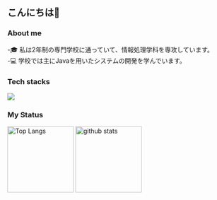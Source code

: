 ## こんにちは👋

<!--
**takimotokanade/takimotokanade** is a ✨ _special_ ✨ repository because its `README.md` (this file) appears on your GitHub profile.

Here are some ideas to get you started:

- 🔭 I’m currently working on ...
- 🌱 I’m currently learning ...
- 👯 I’m looking to collaborate on ...
- 🤔 I’m looking for help with ...
- 💬 Ask me about ...
- 📫 How to reach me: ...
- 😄 Pronouns: ...
- ⚡ Fun fact: ...
-->

### About me
-🎓 私は2年制の専門学校に通っていて、情報処理学科を専攻しています。  
-💻 学校では主にJavaを用いたシステムの開発を学んでいます。

### Tech stacks
<img src="https://skillicons.dev/icons?i=html,css,js,java,mysql,vscode,github,figma" />

### My Status
<p align="left"> 
  <img alt="Top Langs" height="150px" src="https://github-readme-stats.vercel.app/api/top-langs/?username=takimotokanade&layout=compact&show_icons=true" />
  <img alt="github stats" height="150px" src="https://github-readme-stats.vercel.app/api?username=takimotokanade&show_icons=true" />
</p>
